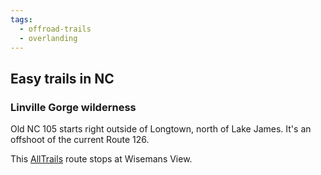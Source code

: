 ```yaml
---
tags:
  - offroad-trails
  - overlanding
---
```

## Easy trails in NC

### Linville Gorge wilderness

Old NC 105 starts right outside of Longtown, north of Lake James. It's an offshoot of the current Route 126.

This [AllTrails](https://www.alltrails.com/explore/map/linville-gorge-4x4-03c6b06) route stops at Wisemans View.
